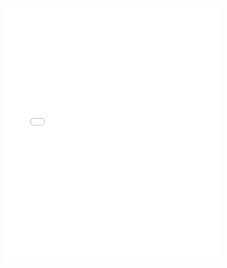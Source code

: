 <!DOCTYPE html>
<html lang="en">
<head>
<meta charset="UTF-8">
<meta name="viewport" content="width=device-width, initial-scale=1.0">
<title>PDF Embed Example</title>
<link rel="stylesheet" href="styles.css">
</head>
<body>

<div class="pdf-container">
    <embed src="example.pdf" type="application/pdf" width="100%" height="600px" />
</div>

</body>
</html>

